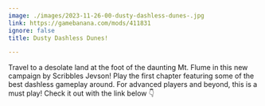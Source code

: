 ```yaml
---
image: ./images/2023-11-26-00-dusty-dashless-dunes-.jpg
link: https://gamebanana.com/mods/411831
ignore: false
title: Dusty Dashless Dunes!

---
```


Travel to a desolate land at the foot of the daunting Mt. Flume in this new campaign by Scribbles Jevson! Play the first chapter featuring some of the best dashless gameplay around. For advanced players and beyond, this is a must play! Check it out with the link below 👇